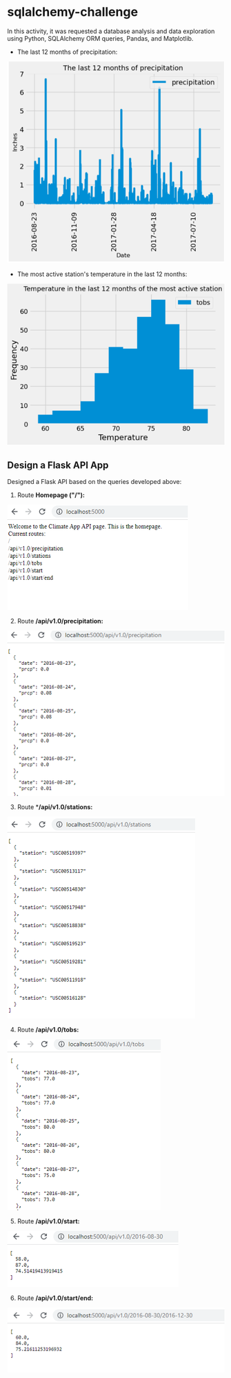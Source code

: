 # sqlalchemy-challenge

In this activity, it was requested a database analysis and data exploration using Python, SQLAlchemy ORM queries, Pandas, and Matplotlib.

* The last 12 months of precipitation:


![precipitation](https://github.com/cami5326/sqlalchemy-challenge/blob/main/Climate%20Data/precipitation.PNG)




* The most active station's temperature in the last 12 months:


![Temperature](https://github.com/cami5326/sqlalchemy-challenge/blob/main/Climate%20Data/Temperature.PNG)


## Design a Flask API App
Designed a Flask API based on the queries developed above:

1. Route **Homepage ("/"):**

![Flask - Homepage](https://github.com/cami5326/sqlalchemy-challenge/blob/main/Climate%20Data/Flask%20-%20Homepage.PNG)

2. Route **/api/v1.0/precipitation:**

![Flask - precipitation](https://github.com/cami5326/sqlalchemy-challenge/blob/main/Climate%20Data/Flask%20-%20precipitation.PNG)

3. Route ***/api/v1.0/stations:**

![Flask - stations](https://github.com/cami5326/sqlalchemy-challenge/blob/main/Climate%20Data/Flask%20-%20stations.PNG)

4. Route **/api/v1.0/tobs:**

![Flask - tobs](https://github.com/cami5326/sqlalchemy-challenge/blob/main/Climate%20Data/Flask%20-%20tobs.PNG)

5. Route **/api/v1.0/start:**

![Flask - start](https://github.com/cami5326/sqlalchemy-challenge/blob/main/Climate%20Data/Flask%20-%20start.PNG)

6. Route **/api/v1.0/start/end:**

![Flask - end](https://github.com/cami5326/sqlalchemy-challenge/blob/main/Climate%20Data/Flask%20-%20end.PNG)



